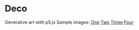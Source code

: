 # Deco
Generative art with p5.js
Sample images:
<a href="https://raw.githubusercontent.com/matthewterhune/Deco/master/present1.png">One</a>
<a href="https://raw.githubusercontent.com/matthewterhune/Deco/master/present3.png">Two</a>
<a href="https://raw.githubusercontent.com/matthewterhune/Deco/master/Present4.png">Three</a>
<a href="https://raw.githubusercontent.com/matthewterhune/Deco/master/present2.png">Four</a>
